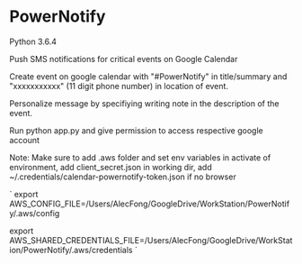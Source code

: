 # PowerNotify

Python 3.6.4

Push SMS notifications for critical events on Google Calendar

Create event on google calendar with "#PowerNotify" in title/summary and "xxxxxxxxxxx" (11 digit phone number) in location of event.

Personalize message by specifiying writing note in the description of the event.


Run python app.py and give permission to access respective google account

Note: Make sure to add .aws folder and set env variables in activate of environment, add client_secret.json in working dir, add ~/.credentials/calendar-powernotify-token.json if no browser

`
export AWS_CONFIG_FILE=/Users/AlecFong/GoogleDrive/WorkStation/PowerNotify/.aws/config

export AWS_SHARED_CREDENTIALS_FILE=/Users/AlecFong/GoogleDrive/WorkStation/PowerNotify/.aws/credentials
`
